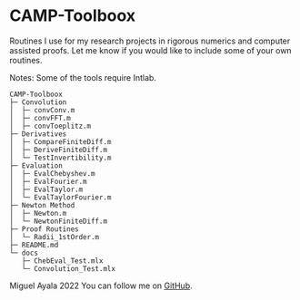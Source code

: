 # CAMP-Toolboox

Routines I use for my research projects in rigorous numerics and computer assisted proofs. 
Let me know if you would like to include some of your own routines.

Notes:
Some of the tools require Intlab.


```
CAMP-Toolboox
├─ Convolution
│  ├─ convConv.m
│  ├─ convFFT.m
│  ├─ convToeplitz.m
├─ Derivatives
│  ├─ CompareFiniteDiff.m
│  ├─ DeriveFiniteDiff.m
│  └─ TestInvertibility.m
├─ Evaluation
│  ├─ EvalChebyshev.m
│  ├─ EvalFourier.m
│  ├─ EvalTaylor.m
│  └─ EvalTaylorFourier.m
├─ Newton Method
│  ├─ Newton.m
│  └─ NewtonFiniteDiff.m
├─ Proof Routines
│  └─ Radii_1stOrder.m
├─ README.md
└─ docs
   ├─ ChebEval_Test.mlx
   └─ Convolution_Test.mlx

```
Miguel Ayala 2022
You can follow me on [GitHub](https://github.com/mi-ayala). 

